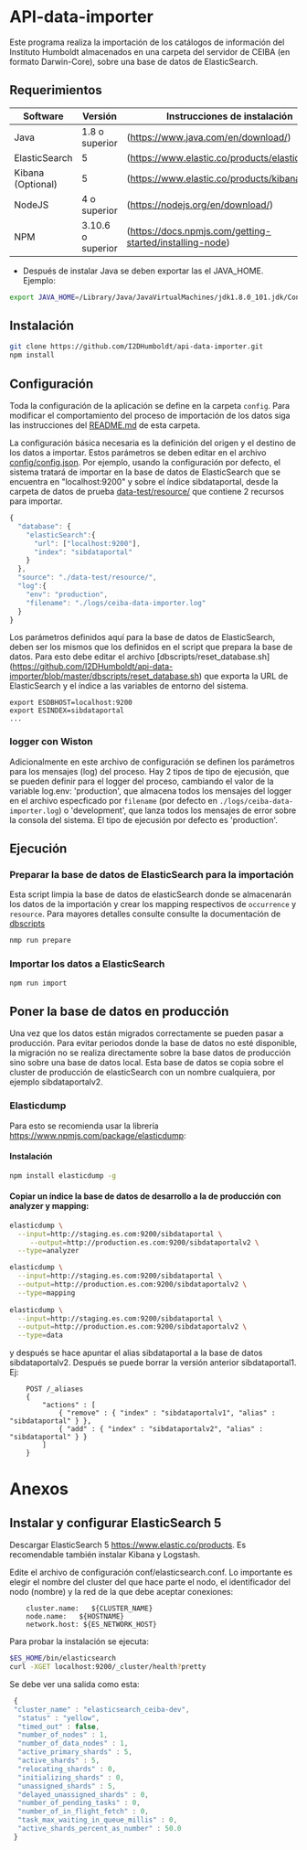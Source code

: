 # API-data-importer

Este programa realiza la importación de los catálogos de información del Instituto Humboldt almacenados en una carpeta
del servidor de CEIBA (en formato Darwin-Core), sobre una base de datos de ElasticSearch.

## Requerimientos

Software  | Versión | Instrucciones de instalación
------------- | ------------- | -------------
Java | 1.8 o superior | (https://www.java.com/en/download/)
ElasticSearch | 5 | (https://www.elastic.co/products/elasticsearch)
Kibana (Optional) | 5 | (https://www.elastic.co/products/kibana)
NodeJS | 4 o superior | (https://nodejs.org/en/download/)
NPM | 3.10.6 o superior | (https://docs.npmjs.com/getting-started/installing-node)

* Después de instalar Java se deben exportar las el JAVA_HOME. Ejemplo:

``` bash
export JAVA_HOME=/Library/Java/JavaVirtualMachines/jdk1.8.0_101.jdk/Contents/Home/jre/
```

## Instalación

``` bash
git clone https://github.com/I2DHumboldt/api-data-importer.git
npm install
```

## Configuración

Toda la configuración de la aplicación se define en la carpeta `config`. Para modificar el comportamiento del proceso de importación de los datos siga las instrucciones del [README.md](https://github.com/I2DHumboldt/api-data-importer/tree/master/config) de esta carpeta. 

La configuración básica necesaria es la definición del origen y el destino de los datos a importar. Estos parámetros se deben editar en el archivo [config/config.json](config/config.json). Por ejemplo, usando la configuración por defecto, el sistema tratará de importar en la base de datos de ElasticSearch que se encuentra en "localhost:9200" y sobre el índice sibdataportal, desde la carpeta de datos de prueba [data-test/resource/](data-test/resource/) que contiene 2 recursos para importar.

``` js
{
  "database": {
    "elasticSearch":{
      "url": ["localhost:9200"],
      "index": "sibdataportal"
    }
  },
  "source": "./data-test/resource/",
  "log":{
    "env": "production",
    "filename": "./logs/ceiba-data-importer.log"
  }
}
```

Los parámetros definidos aquí para la base de datos de ElasticSearch, deben ser los mismos que los definidos en el script que prepara la base de datos. Para esto debe editar el archivo [dbscripts/reset_database.sh] (https://github.com/I2DHumboldt/api-data-importer/blob/master/dbscripts/reset_database.sh) que exporta la URL de ElasticSearch y el índice a las variables de entorno del sistema.

```
export ESDBHOST=localhost:9200
export ESINDEX=sibdataportal
...
```

### logger con Wiston

Adicionalmente en este archivo de configuración se definen los parámetros para los mensajes (log) del proceso. 
Hay 2 tipos de tipo de ejecusión, que se pueden definir para el logger del proceso, cambiando el valor de la variable 
log.env: 'production', que almacena todos los mensajes del logger en el archivo especficado por `filename` (por defecto 
en `./logs/ceiba-data-importer.log`) o 'development', que lanza todos los mensajes de error sobre la consola del sistema. 
El tipo de ejecusión por defecto es 'production'. 

## Ejecución

### Preparar la base de datos de ElasticSearch para la importación

Esta script limpia la base de datos de elasticSearch donde se almacenarán los datos de la importación y crear los mapping respectivos de `occurrence` y `resource`. Para mayores detalles consulte consulte la documentación de [dbscripts](dbscripts)

``` bash
nmp run prepare
```

### Importar los datos a ElasticSearch

``` bash
npm run import
```

## Poner la base de datos en producción

Una vez que los datos están migrados correctamente se pueden pasar a producción. Para evitar periodos donde la base de 
datos no esté disponible, la migración no se realiza directamente sobre la base datos de producción sino sobre una base 
de datos local. Esta base de datos se copia sobre el cluster de producción de elasticSearch con un nombre cualquiera, 
por ejemplo sibdataportalv2.

### Elasticdump

Para esto se recomienda usar la librería https://www.npmjs.com/package/elasticdump:

#### Instalación

``` bash
npm install elasticdump -g
```

#### Copiar un índice  la base de datos de desarrollo a la de producción con analyzer y mapping:

``` bash
elasticdump \
  --input=http://staging.es.com:9200/sibdataportal \
 	 --output=http://production.es.com:9200/sibdataportalv2 \
  --type=analyzer

elasticdump \
  --input=http://staging.es.com:9200/sibdataportal \
  --output=http://production.es.com:9200/sibdataportalv2 \
  --type=mapping
  
elasticdump \
  --input=http://staging.es.com:9200/sibdataportal \
  --output=http://production.es.com:9200/sibdataportalv2 \
  --type=data
```

y después se hace apuntar el alias sibdataportal a la base de datos sibdataportalv2. Después se puede borrar la versión anterior sibdataportal1. Ej:

```
	POST /_aliases
	{
	    "actions" : [
	        { "remove" : { "index" : "sibdataportalv1", "alias" : "sibdataportal" } },
	        { "add" : { "index" : "sibdataportalv2", "alias" : "sibdataportal" } }
	    ]
	}
```

# Anexos

## Instalar y configurar ElasticSearch 5

Descargar ElasticSearch 5 https://www.elastic.co/products. Es recomendable también instalar Kibana y Logstash.

Edite el archivo de configuración conf/elasticsearch.conf. Lo importante es elegir el nombre del cluster del que hace parte el nodo, el identificador del nodo (nombre) y la red de la que debe aceptar conexiones:

```
	cluster.name:   ${CLUSTER_NAME}
	node.name:   ${HOSTNAME}
	network.host: ${ES_NETWORK_HOST}
```

Para probar la instalación se ejecuta:

``` bash
$ES_HOME/bin/elasticsearch
curl -XGET localhost:9200/_cluster/health?pretty
```
 
Se debe ver una salida como esta:

``` js
 {
 "cluster_name" : "elasticsearch_ceiba-dev",
  "status" : "yellow",
  "timed_out" : false,
  "number_of_nodes" : 1,
  "number_of_data_nodes" : 1,
  "active_primary_shards" : 5,
  "active_shards" : 5,
  "relocating_shards" : 0,
  "initializing_shards" : 0,
  "unassigned_shards" : 5,
  "delayed_unassigned_shards" : 0,
  "number_of_pending_tasks" : 0,
  "number_of_in_flight_fetch" : 0,
  "task_max_waiting_in_queue_millis" : 0,
  "active_shards_percent_as_number" : 50.0
 }
 ```
